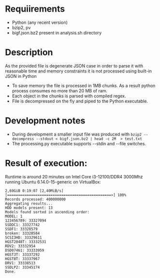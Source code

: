 # Requiirements

* Python (any recent version)
* bzip2, pv
* bigf.json.bz2 present in analysis.sh directory

# Description
As the provided file is degenerate JSON case in order to parse it with reasonable time and memory constraints it is not processed using built-in JSON in Python 

* To save memory the file is processed in 1MB chunks. As a result python process consumes no more than 20 MB of ram.
* Each object in the chunks is parsed with compiled regex.
* File is decompressed on the fly and piped to the Python executable.

# Development notes

* During development a smaller input file was produced with `bzip2 --decompress --stdout < bigf.json.bz2 | head -c 2M  > test.txt`
* The processing.py executable supports --stdin and --file switches.

# Result of execution:

Runtime is around 20 minutes on Intel Core i3-12100/DDR4 3000Mhz running Ubuntu 6.14.0-15-generic on VirtualBox:

```console
2,69GiB 0:19:07 [2,40MiB/s] [================================================>] 100%            
Records processed: 400000000
Aggregating results...
HDD models present: 13
Models found sorted in ascending order:
MODEL: 1
123456789: 33327094
SSDDC1: 33327742
SSDF1: 33328579
broken: 33328584
SCSI3HD: 33329611
HGST2048T: 33332531
RDV2: 33332954
DSD07461: 33333959
HGST3T: 33337292
HGST8T: 33337967
DRV1: 33338513
SSDLP2: 33345174
Done.
```


